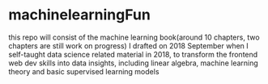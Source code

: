 # machinelearningFun
<p>this repo will consist of the machine learning book(around 10 chapters, two chapters are still work on progress) I drafted on 2018 September when I self-taught data science related material in 2018, to transform the frontend web dev skills into data insights, including linear algebra, machine learning theory and basic supervised learning models</p> 







